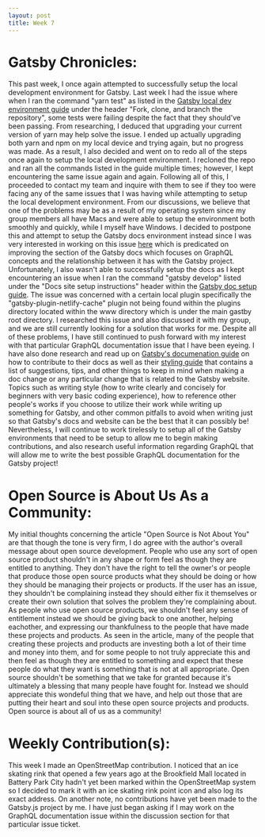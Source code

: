 ```yaml
---
layout: post
title: Week 7
---
```


# Gatsby Chronicles:

This past week, I once again attempted to successfully setup the local development environment for Gatsby. Last week I had the issue where when I ran the command "yarn test" as listed in the [Gatsby local dev environment guide](https://www.gatsbyjs.org/contributing/setting-up-your-local-dev-environment/) under the header "Fork, clone, and branch the repository", some tests were failing despite the fact that they should've been passing. From researching, I deduced that upgrading your current version of yarn may help solve the issue. I ended up actually upgrading both yarn and npm on my local device and trying again, but no progress was made. As a result, I also decided and went on to redo all of the steps once again to setup the local development environment. I recloned the repo and ran all the commands listed in the guide multiple times; however, I kept encountering the same issue again and again. Following all of this, I proceeded to contact my team and inquire with them to see if they too were facing any of the same issues that I was having while attempting to setup the local development environment. From our discussions, we believe that one of the problems may be as a result of my operating system since my group members all have Macs and were able to setup the environment both smoothly and quickly, while I myself have Windows. I decided to postpone this and attempt to setup the Gatsby docs environment instead since I was very interested in working on this issue [here](https://github.com/gatsbyjs/gatsby/issues/21962) which is predicated on improving the section of the Gatsby docs which focuses on GraphQL concepts and the relationship between it has with the Gatsby project. Unfortunately, I also wasn't able to successfully setup the docs as I kept encountering an issue when I ran the command "gatsby develop" listed under the "Docs site setup instructions" header within the [Gatsby doc setup guide](https://www.gatsbyjs.org/contributing/docs-contributions#docs-site-setup-instructions). The issue was concerned with a certain local plugin specifically the "gatsby-plugin-netlify-cache" plugin not being found within the plugins directory located within the www directory which is under the main gastby root directory. I researched this issue and also discussed it with my group, and we are still currently looking for a solution that works for me. Despite all of these problems, I have still continued to push forward with my interest with that particular GraphQL documentation issue that I have been eyeing. I have also done research and read up on [Gatsby's documenation guide](https://www.gatsbyjs.org/contributing/docs-contributions#docs-site-setup-instructions) on how to contribute to their docs as well as their [styling guide](https://www.gatsbyjs.org/contributing/gatsby-style-guide/) that contains a list of suggestions, tips, and other things to keep in mind when making a doc change or any particular change that is related to the Gatsby website. Topics such as writing style (how to write clearly and concisely for beginners with very basic coding experience), how to reference other people's works if you choose to utilize their work while writing up something for Gatsby, and other common pitfalls to avoid when writing just so that Gatsby's docs and website can be the best that it can possibly be! Nevertheless, I will continue to work tirelessly to setup all of the Gatsby environments that need to be setup to allow me to begin making contributions, and also research useful information regarding GraphQL that will allow me to write the best possible GraphQL documentation for the Gatsby project!

# Open Source is About Us As a Community:

My initial thoughts concerning the article "Open Source is Not About You" are that though the tone is very firm, I do agree with the author's overall message about open source development. People who use any sort of open source product shouldn't in any shape or form feel as though they are entitled to anything. They don't have the right to tell the owner's or people that produce those open source products what they should be doing or how they should be managing their projects or products. If the user has an issue, they shouldn't be complaining instead they should either fix it themselves or create their own solution that solves the problem they're complaining about. As people who use open source products, we shouldn't feel any sense of entitlement instead we should be giving back to one another, helping eachother, and expressing our thankfulness to the people that have made these projects and products. As seen in the article, many of the people that creating these projects and products are investing both a lot of their time and money into them, and for some people to not truly appreciate this and then feel as though they are entitled to something and expect that these people do what they want is something that is not at all appropriate. Open source shouldn't be something that we take for granted because it's ultimately a blessing that many people have fought for. Instead we should appreciate this wondeful thing that we have, and help out those that are putting their heart and soul into these open source projects and products. Open source is about all of us as a community!

# Weekly Contribution(s):
This week I made an OpenStreetMap contribution. I noticed that an ice skating rink that opened a few years ago at the Brookfield Mall located in Battery Park City hadn't yet been marked within the OpenStreetMap system so I decided to mark it with an ice skating rink point icon and also log its exact address. On another note, no contributions have yet been made to the Gatsby.js project by me. I have just began asking if I may work on the GraphQL documentation issue within the discussion section for that particular issue ticket.
